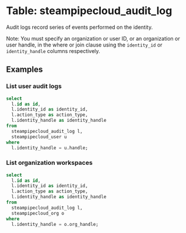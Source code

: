 # Table: steampipecloud_audit_log

Audit logs record series of events performed on the identity.

Note: You must specify an organization or user ID, or an organization or user handle, in the where or join clause using the `identity_id` or `identity_handle` columns respectively.

## Examples

### List user audit logs

```sql
select
  l.id as id,
  l.identity_id as identity_id,
  l.action_type as action_type,
  l.identity_handle as identity_handle
from
  steampipecloud_audit_log l,
  steampipecloud_user u
where
  l.identity_handle = u.handle;
```

### List organization workspaces

```sql
select
  l.id as id,
  l.identity_id as identity_id,
  l.action_type as action_type,
  l.identity_handle as identity_handle
from
  steampipecloud_audit_log l,
  steampipecloud_org o
where
  l.identity_handle = o.org_handle;
```
